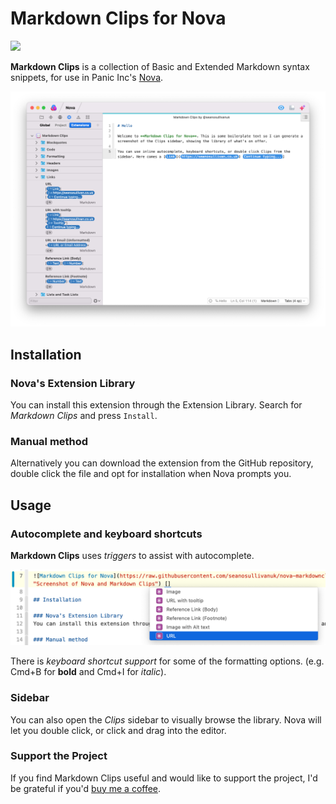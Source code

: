 # Markdown Clips for Nova

<img src="https://img.shields.io/badge/Markdown%20Clips-1.3-purple.svg" />

**Markdown Clips** is a collection of Basic and Extended Markdown syntax snippets, for use in Panic Inc's [Nova](https://nova.app).

![Markdown Clips for Nova](https://raw.githubusercontent.com/seanosullivanuk/nova-markdownclips/main/screenshot-clipssidebar.png "Screenshot of Nova and Markdown Clips")

## Installation

### Nova's Extension Library
You can install this extension through the Extension Library. Search for *Markdown Clips* and press `Install`.

### Manual method
Alternatively you can download the extension from the GitHub repository, double click the file and opt for installation when Nova prompts you.

## Usage
### Autocomplete and keyboard shortcuts

**Markdown Clips** uses *triggers* to assist with autocomplete.

![Autocomplete for Nova](https://raw.githubusercontent.com/seanosullivanuk/nova-markdownclips/main/screenshot-autocomplete.png "Autocomplete example for Markdown Clips in Nova")

There is *keyboard shortcut support* for some of the formatting options. (e.g. Cmd+B for **bold** and Cmd+I for *italic*).

### Sidebar

You can also open the *Clips* sidebar to visually browse the library. Nova will let you double click, or click and drag into the editor.

### Support the Project

If you find Markdown Clips useful and would like to support the project, I'd be grateful if you'd [buy me a coffee](https://www.buymeacoffee.com/seanosullivanuk).


